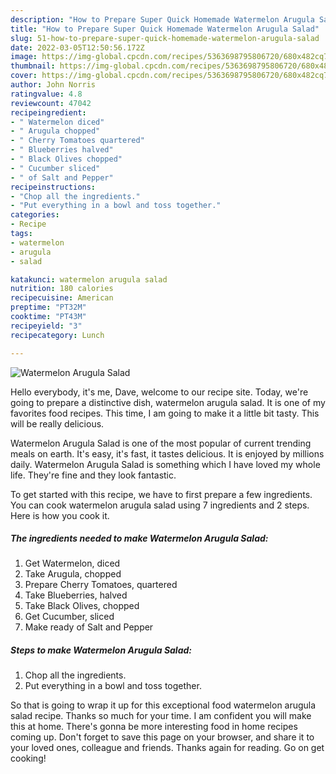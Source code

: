 ```yaml
---
description: "How to Prepare Super Quick Homemade Watermelon Arugula Salad"
title: "How to Prepare Super Quick Homemade Watermelon Arugula Salad"
slug: 51-how-to-prepare-super-quick-homemade-watermelon-arugula-salad
date: 2022-03-05T12:50:56.172Z
image: https://img-global.cpcdn.com/recipes/5363698795806720/680x482cq70/watermelon-arugula-salad-recipe-main-photo.jpg
thumbnail: https://img-global.cpcdn.com/recipes/5363698795806720/680x482cq70/watermelon-arugula-salad-recipe-main-photo.jpg
cover: https://img-global.cpcdn.com/recipes/5363698795806720/680x482cq70/watermelon-arugula-salad-recipe-main-photo.jpg
author: John Norris
ratingvalue: 4.8
reviewcount: 47042
recipeingredient:
- " Watermelon diced"
- " Arugula chopped"
- " Cherry Tomatoes quartered"
- " Blueberries halved"
- " Black Olives chopped"
- " Cucumber sliced"
- " of Salt and Pepper"
recipeinstructions:
- "Chop all the ingredients."
- "Put everything in a bowl and toss together."
categories:
- Recipe
tags:
- watermelon
- arugula
- salad

katakunci: watermelon arugula salad 
nutrition: 180 calories
recipecuisine: American
preptime: "PT32M"
cooktime: "PT43M"
recipeyield: "3"
recipecategory: Lunch

---
```



![Watermelon Arugula Salad](https://img-global.cpcdn.com/recipes/5363698795806720/680x482cq70/watermelon-arugula-salad-recipe-main-photo.jpg)

Hello everybody, it's me, Dave, welcome to our recipe site. Today, we're going to prepare a distinctive dish, watermelon arugula salad. It is one of my favorites food recipes. This time, I am going to make it a little bit tasty. This will be really delicious.

Watermelon Arugula Salad is one of the most popular of current trending meals on earth. It's easy, it's fast, it tastes delicious. It is enjoyed by millions daily. Watermelon Arugula Salad is something which I have loved my whole life. They're fine and they look fantastic.




To get started with this recipe, we have to first prepare a few ingredients. You can cook watermelon arugula salad using 7 ingredients and 2 steps. Here is how you cook it.

<!--inarticleads1-->

##### The ingredients needed to make Watermelon Arugula Salad:

1. Get  Watermelon, diced
1. Take  Arugula, chopped
1. Prepare  Cherry Tomatoes, quartered
1. Take  Blueberries, halved
1. Take  Black Olives, chopped
1. Get  Cucumber, sliced
1. Make ready  of Salt and Pepper




<!--inarticleads2-->

##### Steps to make Watermelon Arugula Salad:

1. Chop all the ingredients.
1. Put everything in a bowl and toss together.




So that is going to wrap it up for this exceptional food watermelon arugula salad recipe. Thanks so much for your time. I am confident you will make this at home. There's gonna be more interesting food in home recipes coming up. Don't forget to save this page on your browser, and share it to your loved ones, colleague and friends. Thanks again for reading. Go on get cooking!
